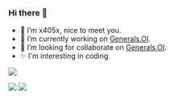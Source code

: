 ### Hi there 👋

- 🌱 I’m x405x, nice to meet you.
- 🔭 I’m currently working on [Generals.OI](https://github.com/Generals-OI/Generals.OI).
- 👀 I’m looking for collaborate on [Generals.OI](https://github.com/Generals-OI/Generals.OI).
- ✨ I'm interesting in coding.
  
![](https://skillicons.dev/icons?i=c,cpp,md,latex,bash,cmake,qt,vim,github,git,linux,aws)

![](https://github-readme-stats-one-bice.vercel.app/api?username=x405x&count_private=true&show_icons=true&include_all_commits=true&role=OWNER,ORGANIZATION_MEMBER,COLLABORATOR)
![](https://github-readme-stats-one-bice.vercel.app/api/top-langs/?username=x405x&langs_count=5&role=OWNER,COLLABORATOR,ORGANIZATION_MEMBER)
